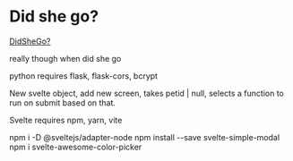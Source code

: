 # Did she go?

[DidSheGo?](https://didshego.com/)

really though when did she go

python requires flask, flask-cors, bcrypt

New svelte object, add new screen, takes petid | null, selects a function to run on submit based on that. 

Svelte requires npm, yarn, vite

npm i -D @sveltejs/adapter-node
npm install --save svelte-simple-modal
npm i svelte-awesome-color-picker
